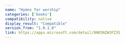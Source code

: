 ```yaml
---
name: "Hymns for worship"
categories: ['books']
compatibility: native
display_result: "Compatible"
version_from: "1.0.1.0"
link: https://apps.microsoft.com/detail/9NK5NZW3FZ3S
---
```

